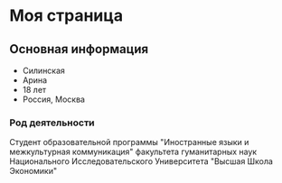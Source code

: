 # Моя страница
## Основная информация

* Силинская
* Арина
* 18 лет
* Россия, Москва

### Род деятельности
Студент образовательной программы "Иностранные языки и межкультурная коммуникация" факультета гуманитарных наук Национального Исследовательского Университета "Высшая Школа Экономики"
